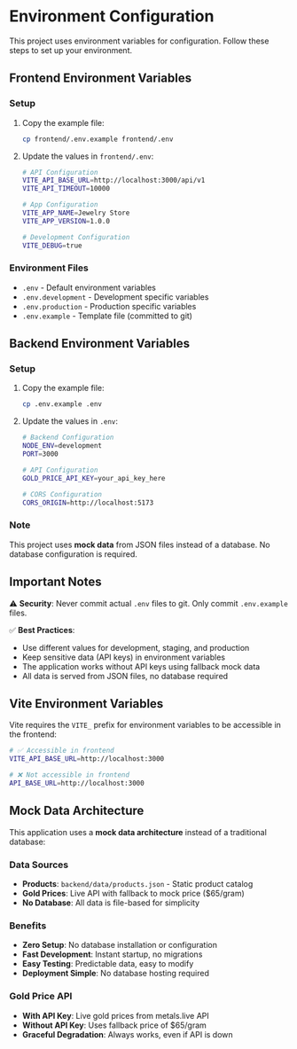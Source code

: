 # Environment Configuration

This project uses environment variables for configuration. Follow these steps to set up your environment.

## Frontend Environment Variables

### Setup
1. Copy the example file:
   ```bash
   cp frontend/.env.example frontend/.env
   ```

2. Update the values in `frontend/.env`:
   ```bash
   # API Configuration
   VITE_API_BASE_URL=http://localhost:3000/api/v1
   VITE_API_TIMEOUT=10000

   # App Configuration
   VITE_APP_NAME=Jewelry Store
   VITE_APP_VERSION=1.0.0

   # Development Configuration
   VITE_DEBUG=true
   ```

### Environment Files
- `.env` - Default environment variables
- `.env.development` - Development specific variables
- `.env.production` - Production specific variables
- `.env.example` - Template file (committed to git)

## Backend Environment Variables

### Setup
1. Copy the example file:
   ```bash
   cp .env.example .env
   ```

2. Update the values in `.env`:
   ```bash
   # Backend Configuration
   NODE_ENV=development
   PORT=3000

   # API Configuration
   GOLD_PRICE_API_KEY=your_api_key_here

   # CORS Configuration
   CORS_ORIGIN=http://localhost:5173
   ```

### Note
This project uses **mock data** from JSON files instead of a database. No database configuration is required.

## Important Notes

⚠️ **Security**: Never commit actual `.env` files to git. Only commit `.env.example` files.

✅ **Best Practices**:
- Use different values for development, staging, and production
- Keep sensitive data (API keys) in environment variables
- The application works without API keys using fallback mock data
- All data is served from JSON files, no database required

## Vite Environment Variables

Vite requires the `VITE_` prefix for environment variables to be accessible in the frontend:

```bash
# ✅ Accessible in frontend
VITE_API_BASE_URL=http://localhost:3000

# ❌ Not accessible in frontend
API_BASE_URL=http://localhost:3000
```

## Mock Data Architecture

This application uses a **mock data architecture** instead of a traditional database:

### Data Sources
- **Products**: `backend/data/products.json` - Static product catalog
- **Gold Prices**: Live API with fallback to mock price ($65/gram)
- **No Database**: All data is file-based for simplicity

### Benefits
- **Zero Setup**: No database installation or configuration
- **Fast Development**: Instant startup, no migrations
- **Easy Testing**: Predictable data, easy to modify
- **Deployment Simple**: No database hosting required

### Gold Price API
- **With API Key**: Live gold prices from metals.live API
- **Without API Key**: Uses fallback price of $65/gram
- **Graceful Degradation**: Always works, even if API is down